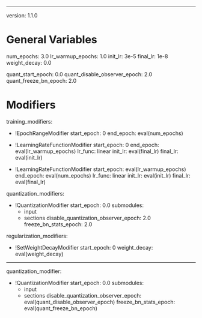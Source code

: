 <!--
Copyright (c) 2021 - present / Neuralmagic, Inc. All Rights Reserved.

Licensed under the Apache License, Version 2.0 (the "License");
you may not use this file except in compliance with the License.
You may obtain a copy of the License at

   http://www.apache.org/licenses/LICENSE-2.0

Unless required by applicable law or agreed to in writing,
software distributed under the License is distributed on an "AS IS" BASIS,
WITHOUT WARRANTIES OR CONDITIONS OF ANY KIND, either express or implied.
See the License for the specific language governing permissions and
limitations under the License.
-->

---
version: 1.1.0

# General Variables
num_epochs: 3.0
lr_warmup_epochs: 1.0
init_lr: 3e-5
final_lr: 1e-8
weight_decay: 0.0

quant_start_epoch: 0.0
quant_disable_observer_epoch: 2.0
quant_freeze_bn_epoch: 2.0

# Modifiers

training_modifiers:
  - !EpochRangeModifier
    start_epoch: 0
    end_epoch: eval(num_epochs)

  - !LearningRateFunctionModifier
    start_epoch: 0
    end_epoch: eval(lr_warmup_epochs)
    lr_func: linear
    init_lr: eval(final_lr)
    final_lr: eval(init_lr)

  - !LearningRateFunctionModifier
    start_epoch: eval(lr_warmup_epochs)
    end_epoch: eval(num_epochs)
    lr_func: linear
    init_lr: eval(init_lr)
    final_lr: eval(final_lr)

quantization_modifiers:
  - !QuantizationModifier
    start_epoch: 0.0
    submodules:
      - input
      - sections
    disable_quantization_observer_epoch: 2.0
    freeze_bn_stats_epoch: 2.0

regularization_modifiers:
  - !SetWeightDecayModifier
    start_epoch: 0
    weight_decay: eval(weight_decay)

---

quantization_modifier:
  - !QuantizationModifier
    start_epoch: 0.0
    submodules:
      - input
      - sections
    disable_quantization_observer_epoch: eval(quant_disable_observer_epoch)
    freeze_bn_stats_epoch: eval(quant_freeze_bn_epoch)

